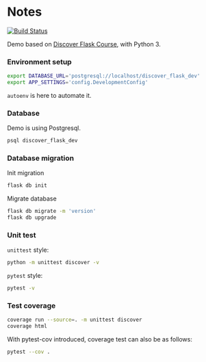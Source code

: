 # Notes
[![Build Status](https://app.travis-ci.com/binblee/discover-flask.svg?branch=main)](https://app.travis-ci.com/binblee/discover-flask)

Demo based on [Discover Flask Course](https://github.com/realpython/discover-flask), with Python 3.

### Environment setup

```bash
export DATABASE_URL='postgresql://localhost/discover_flask_dev'
export APP_SETTINGS='config.DevelopmentConfig'
```

`autoenv` is here to automate it.

### Database

Demo is using Postgresql. 

```bash
psql discover_flask_dev
```

### Database migration

Init migration
```bash
flask db init
```

Migrate database
```bash
flask db migrate -m 'version'
flask db upgrade
```

### Unit test

`unittest` style:
```bash
python -m unittest discover -v
```

`pytest` style:
```bash
pytest -v
```


### Test coverage

```bash
coverage run --source=. -m unittest discover
coverage html
```

With pytest-cov introduced, coverage test can also be as follows:
```bash
pytest --cov .
```